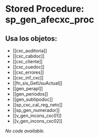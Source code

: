 # Stored Procedure: sp_gen_afecxc_proc

## Usa los objetos:
- [[cxc_auditoria]]
- [[cxc_cabdoc]]
- [[cxc_cliente]]
- [[cxc_cuedoc]]
- [[cxc_errores]]
- [[cxc_inf_cxc]]
- [[fn_sis_GetUsuActual]]
- [[gen_perapl]]
- [[gen_periodos]]
- [[gen_subtipodoc]]
- [[sp_cxc_cal_reg_neto]]
- [[sp_gen_numerador]]
- [[v_gen_incons_cxc01]]
- [[v_gen_incons_cxc02]]

*No code available.*
